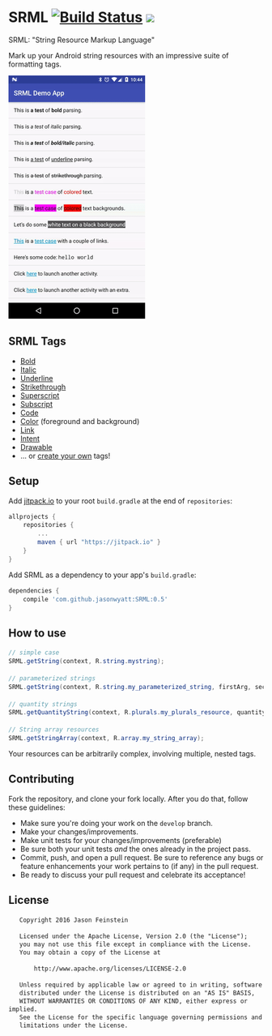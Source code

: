 # SRML [![Build Status](https://travis-ci.org/jasonwyatt/SRML.svg?branch=master)](https://travis-ci.org/jasonwyatt/SRML) [![](https://jitpack.io/v/jasonwyatt/SRML.svg)](https://jitpack.io/#jasonwyatt/SRML)

SRML: "String Resource Markup Language"

Mark up your Android string resources with an impressive suite of formatting tags.

![Preview](docs/srml.gif)

## SRML Tags

* [Bold](../../wiki/Tags#bold)
* [Italic](../../wiki/Tags#italic)
* [Underline](../../wiki/Tags#underline)
* [Strikethrough](../../wiki/Tags#strikethrough)
* [Superscript](../../wiki/Tags#superscript)
* [Subscript](../../wiki/Tags#subscript)
* [Code](../../wiki/Tags#code)
* [Color](../../wiki/Tags#color) (foreground and background)
* [Link](../../wiki/Tags#link)
* [Intent](../../wiki/Tags#intent)
* [Drawable](../../wiki/Tags#drawable)
* ... or [create your own](../../wiki/Custom%20Tags) tags!

## Setup 

Add [jitpack.io](https://jitpack.io) to your root `build.gradle` at the end of `repositories`:

```groovy
allprojects {
    repositories {
        ...
        maven { url "https://jitpack.io" }
    }
}
```

Add SRML as a dependency to your app's `build.gradle`:

```groovy
dependencies {
    compile 'com.github.jasonwyatt:SRML:0.5'
}
```

## How to use

```java
// simple case
SRML.getString(context, R.string.mystring);

// parameterized strings
SRML.getString(context, R.string.my_parameterized_string, firstArg, secondArg, ...);

// quantity strings
SRML.getQuantityString(context, R.plurals.my_plurals_resource, quantity, ...format args...);

// String array resources
SRML.getStringArray(context, R.array.my_string_array);
```

Your resources can be arbitrarily complex, involving multiple, nested tags.

## Contributing

Fork the repository, and clone your fork locally.  After you do that, follow these guidelines:

* Make sure you're doing your work on the `develop` branch.
* Make your changes/improvements.
* Make unit tests for your changes/improvements (preferable)
* Be sure both your unit tests *and* the ones already in the project pass.
* Commit, push, and open a pull request. Be sure to reference any bugs or feature enhancements your work pertains to (if any) in the pull request.
* Be ready to discuss your pull request and celebrate its acceptance!

## License

```
   Copyright 2016 Jason Feinstein

   Licensed under the Apache License, Version 2.0 (the "License");
   you may not use this file except in compliance with the License.
   You may obtain a copy of the License at

       http://www.apache.org/licenses/LICENSE-2.0

   Unless required by applicable law or agreed to in writing, software
   distributed under the License is distributed on an "AS IS" BASIS,
   WITHOUT WARRANTIES OR CONDITIONS OF ANY KIND, either express or implied.
   See the License for the specific language governing permissions and
   limitations under the License.
```
